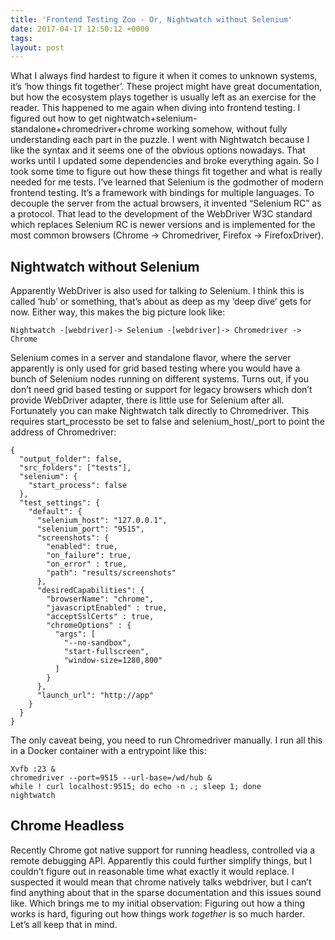 ```yaml
---
title: 'Frontend Testing Zoo - Or, Nightwatch without Selenium'
date: 2017-04-17 12:50:12 +0000
tags: 
layout: post
---
```

What I always find hardest to figure it when it comes to unknown systems, it’s ‘how things fit together’. These project might have great documentation, but how the ecosystem plays together is usually left as an exercise for the reader.
This happened to me again when diving into frontend testing. I figured out how to get nightwatch+selenium-standalone+chromedriver+chrome working somehow, without fully understanding each part in the puzzle. I went with Nightwatch because I like the syntax and it seems one of the obvious options nowadays. That works until I updated some dependencies and broke everything again. So I took some time to figure out how these things fit together and what is really needed for me tests.
I’ve learned that Selenium is the godmother of modern frontend testing. It’s a framework with bindings for multiple languages. To decouple the server from the actual browsers, it invented “Selenium RC” as a protocol. That lead to the development of the WebDriver W3C standard which replaces Selenium RC is newer versions and is implemented for the most common browsers (Chrome -> Chromedriver, Firefox -> FirefoxDriver).
## Nightwatch without Selenium
Apparently WebDriver is also used for talking *to* Selenium. I think this is called ‘hub’ or something, that’s about as deep as my ‘deep dive’ gets for now. Either way, this makes the big picture look like:
```
Nightwatch -[webdriver]-> Selenium -[webdriver]-> Chromedriver -> Chrome
```
Selenium comes in a server and standalone flavor, where the server apparently is only used for grid based testing where you would have a bunch of Selenium nodes running on different systems. Turns out, if you don’t need grid based testing or support for legacy browsers which don’t provide WebDriver adapter, there is little use for Selenium after all.
Fortunately you can make Nightwatch talk directly to Chromedriver. This requires start_processto be set to false and selenium_host/_port to point the address of Chromedriver:
```
{
  "output_folder": false,
  "src_folders": ["tests"],
  "selenium": {
    "start_process": false
  },
  "test_settings": {
    "default": {
      "selenium_host": "127.0.0.1",
      "selenium_port": "9515",
      "screenshots": {
        "enabled": true,
        "on_failure": true,
        "on_error" : true,
        "path": "results/screenshots"
      },
      "desiredCapabilities": {
        "browserName": "chrome",
        "javascriptEnabled" : true,
        "acceptSslCerts" : true,
        "chromeOptions" : {
          "args": [
            "--no-sandbox",
            "start-fullscreen",
            "window-size=1280,800"
          ]
        }
      },
      "launch_url": "http://app"
    }
  }
}
```
The only caveat being, you need to run Chromedriver manually. I run all this in a Docker container with a entrypoint like this:
```
Xvfb :23 &
chromedriver --port=9515 --url-base=/wd/hub &
while ! curl localhost:9515; do echo -n .; sleep 1; done
nightwatch
```
## Chrome Headless
Recently Chrome got native support for running headless, controlled via a remote debugging API. Apparently this could further simplify things, but I couldn’t figure out in reasonable time what exactly it would replace. I suspected it would mean that chrome natively talks webdriver, but I can’t find anything about that in the sparse documentation and this issues sound like.
Which brings me to my initial observation: Figuring out how a thing works is hard, figuring out how things work *together* is so much harder. Let’s all keep that in mind.
